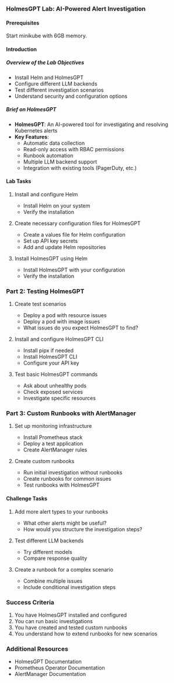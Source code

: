 ### HolmesGPT Lab: AI-Powered Alert Investigation

#### Prerequisites

Start minikube with 6GB memory.

#### Introduction

##### **Overview of the Lab Objectives**
- Install Helm and HolmesGPT
- Configure different LLM backends
- Test different investigation scenarios
- Understand security and configuration options

##### **Brief on HolmesGPT**
- **HolmesGPT**: An AI-powered tool for investigating and resolving Kubernetes alerts
- **Key Features**:
  - Automatic data collection
  - Read-only access with RBAC permissions
  - Runbook automation
  - Multiple LLM backend support
  - Integration with existing tools (PagerDuty, etc.)

#### Lab Tasks

1. Install and configure Helm
   - Install Helm on your system
   - Verify the installation

2. Create necessary configuration files for HolmesGPT
   - Create a values file for Helm configuration
   - Set up API key secrets
   - Add and update Helm repositories

3. Install HolmesGPT using Helm
   - Install HolmesGPT with your configuration
   - Verify the installation

### Part 2: Testing HolmesGPT

1. Create test scenarios
   - Deploy a pod with resource issues
   - Deploy a pod with image issues
   - What issues do you expect HolmesGPT to find?

2. Install and configure HolmesGPT CLI
   - Install pipx if needed
   - Install HolmesGPT CLI
   - Configure your API key

3. Test basic HolmesGPT commands
   - Ask about unhealthy pods
   - Check exposed services
   - Investigate specific resources

### Part 3: Custom Runbooks with AlertManager

1. Set up monitoring infrastructure
   - Install Prometheus stack
   - Deploy a test application
   - Create AlertManager rules

2. Create custom runbooks
   - Run initial investigation without runbooks
   - Create runbooks for common issues
   - Test runbooks with HolmesGPT

#### Challenge Tasks

1. Add more alert types to your runbooks
   - What other alerts might be useful?
   - How would you structure the investigation steps?

2. Test different LLM backends
   - Try different models
   - Compare response quality

3. Create a runbook for a complex scenario
   - Combine multiple issues
   - Include conditional investigation steps

### Success Criteria

1. You have HolmesGPT installed and configured
2. You can run basic investigations
3. You have created and tested custom runbooks
4. You understand how to extend runbooks for new scenarios

### Additional Resources
- HolmesGPT Documentation
- Prometheus Operator Documentation
- AlertManager Documentation